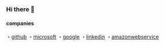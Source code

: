### Hi there 👋
#### companies
・[github](https://github.com/github)
・[microsoft](https://github.com/Microsoft)
・[google](https://github.com/google)
・[linkedin](https://github.com/linkedin)
・[amazonwebservice](https://github.com/aws)


<!--
**daidaihachi/daidaihachi** is a ✨ _special_ ✨ repository because its `README.md` (this file) appears on your GitHub profile.

Here are some ideas to get you started:

- 🔭 I’m currently working on ...
- 🌱 I’m currently learning ...
- 👯 I’m looking to collaborate on ...
- 🤔 I’m looking for help with ...
- 💬 Ask me about ...
- 📫 How to reach me: ...
- 😄 Pronouns: ...
- ⚡ Fun fact: ...
-->
